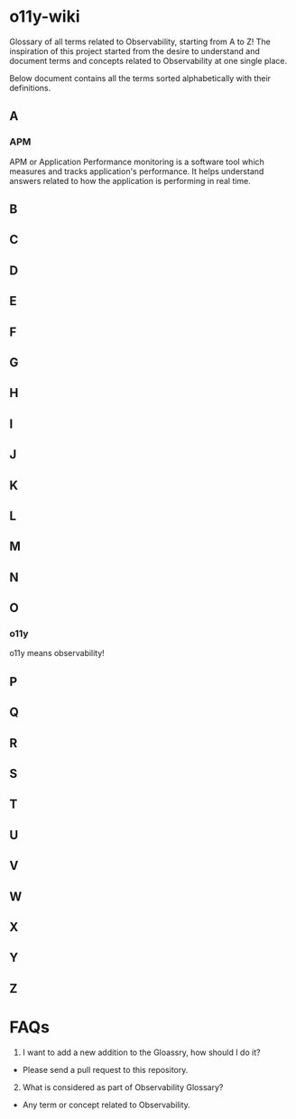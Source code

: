 # o11y-wiki

Glossary of all terms related to Observability, starting from A to Z! The inspiration of this project started
from the desire to understand and document terms and concepts related to Observability at one single place.

Below document contains all the terms sorted alphabetically with their definitions.

## A

### APM
APM or Application Performance monitoring is a software tool which measures and tracks application's performance. It helps understand answers related to how the application is performing in real time.

## B


## C


## D


## E


## F


## G


## H


## I


## J


## K


## L


## M


## N


## O

### o11y

o11y means observability!

## P


## Q


## R


## S


## T


## U


## V


## W


## X


## Y


## Z

# FAQs

1. I want to add a new addition to the Gloassry, how should I do it?
- Please send a pull request to this repository.

2. What is considered as part of Observability Glossary?
- Any term or concept related to Observability.
